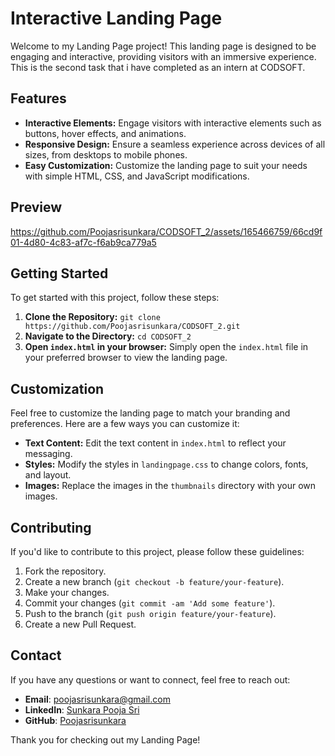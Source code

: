 # Interactive Landing Page

Welcome to my Landing Page project! This landing page is designed to be engaging and interactive, providing visitors with an immersive experience.
This is the second task that i have completed as an intern at CODSOFT.

## Features

- **Interactive Elements:** Engage visitors with interactive elements such as buttons, hover effects, and animations.
- **Responsive Design:** Ensure a seamless experience across devices of all sizes, from desktops to mobile phones.
- **Easy Customization:** Customize the landing page to suit your needs with simple HTML, CSS, and JavaScript modifications.

## Preview


https://github.com/Poojasrisunkara/CODSOFT_2/assets/165466759/66cd9f01-4d80-4c83-af7c-f6ab9ca779a5


## Getting Started

To get started with this project, follow these steps:

1. **Clone the Repository:** `git clone https://github.com/Poojasrisunkara/CODSOFT_2.git`
2. **Navigate to the Directory:** `cd CODSOFT_2`
3. **Open `index.html` in your browser:** Simply open the `index.html` file in your preferred browser to view the landing page.

## Customization

Feel free to customize the landing page to match your branding and preferences. Here are a few ways you can customize it:

- **Text Content:** Edit the text content in `index.html` to reflect your messaging.
- **Styles:** Modify the styles in `landingpage.css` to change colors, fonts, and layout.
- **Images:** Replace the images in the `thumbnails` directory with your own images.

## Contributing

If you'd like to contribute to this project, please follow these guidelines:

1. Fork the repository.
2. Create a new branch (`git checkout -b feature/your-feature`).
3. Make your changes.
4. Commit your changes (`git commit -am 'Add some feature'`).
5. Push to the branch (`git push origin feature/your-feature`).
6. Create a new Pull Request.

## Contact

If you have any questions or want to connect, feel free to reach out:

- **Email**: poojasrisunkara@gmail.com
- **LinkedIn**: [Sunkara Pooja Sri](https://www.linkedin.com/in/pooja-sri-sunkara-b93b90259/)
- **GitHub**: [Poojasrisunkara](https://github.com/Poojasrisunkara)

Thank you for checking out my Landing Page!
